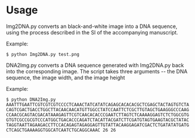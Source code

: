 # Usage

Img2DNA.py converts an black-and-white image into a DNA sequence, using the process described in the SI of the accompanying manuscript.

Example:

`
$ python Img2DNA.py test.png
`

DNA2Img.py converts a DNA sequence generated with Img2DNA.py back into the corresponding image. The script takes three arguments -- the DNA sequence, the image width, and the image height 

Example:

`
$ python DNA2Img.py AAATTTGAATTCGTCGTCGTCCCCTCAAACTATCATATCAGAGCACACACGCTCGAGCTACTAGTGTCTACAGTCGACTGACCTGGCTTACAACAACATGTTGGCCTATCCAATTCTCGCTTGTAGCTGAAGGGCCCAAGCCAACGCAGTACGACATAAAGAGTTCGTCAACACACCCGAATCTTAGTCTCAAAAGGAGTCTCTGGCGTGGTGTCGCCGCGTCCCATGGCTGACACCCAGATCTACATTACGATCTTCGATGTAGTGAAGTACGCTATACTAGGTAATTAGAAGACCTTCCACAGAGTAGAGGAGTTGTATTACAAGGAGATCGACTCTGATATATGATGCTCAGCTGAAAAGGTGGCATCAATCTGCAGGCAAAC 26 26
`
